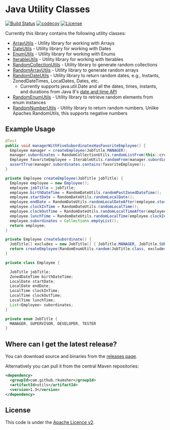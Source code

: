 # Java Utility Classes

[![Build Status](https://travis-ci.org/RKumsher/utils.svg?branch=master)](https://travis-ci.org/RKumsher/utils) [![codecov](https://codecov.io/gh/RKumsher/utils/branch/master/graph/badge.svg)](https://codecov.io/gh/RKumsher/utils) [![License](https://img.shields.io/badge/License-Apache%202.0-blue.svg)](https://opensource.org/licenses/Apache-2.0)

Currently this library contains the following utility classes:
- [ArrayUtils](https://github.com/RKumsher/utils/blob/master/src/main/java/com/github/rkumsher/collection/ArrayUtils.java) - Utility library for working with Arrays
- [DateUtils](https://github.com/RKumsher/utils/blob/master/src/main/java/com/github/rkumsher/date/DateUtils.java) - Utility library for working with Dates
- [EnumUtils](https://github.com/RKumsher/utils/blob/master/src/main/java/com/github/rkumsher/enums/EnumUtils.java) - Utility library for working with Enums
- [IterableUtils](https://github.com/RKumsher/utils/blob/master/src/main/java/com/github/rkumsher/collection/IterableUtils.java) - Utility library for working with Iterables
- [RandomCollectionUtils](https://github.com/RKumsher/utils/blob/master/src/main/java/com/github/rkumsher/collection/RandomCollectionUtils.java) - Utility library to generate random collections
- [RandomArrayUtils](https://github.com/RKumsher/utils/blob/master/src/main/java/com/github/rkumsher/collection/RandomArrayUtils.java) - Utility library to generate random arrays
- [RandomDateUtils](https://github.com/RKumsher/utils/blob/master/src/main/java/com/github/rkumsher/date/RandomDateUtils.java) - Utility library to return random dates, e.g., Instants, ZonedDateTimes, LocalDates, Dates, etc.
  - Currently supports java.util.Date and all the dates, times, instants, and durations from Java 8's [date and time API](https://docs.oracle.com/javase/8/docs/api/java/time/package-summary.html)
- [RandomEnumUtils](https://github.com/RKumsher/utils/blob/master/src/main/java/com/github/rkumsher/enums/RandomEnumUtils.java) - Utility library to retrieve random elements from enum instances
- [RandomNumberUtils](https://github.com/RKumsher/utils/blob/master/src/main/java/com/github/rkumsher/number/RandomNumberUtils.java) - Utility library to return random numbers. Unlike Apaches RandomUtils, this supports negative numbers

## Example Usage
```java
@Test
public void managerWithFiveSubordinatesHasFavoriteEmployee() {
  Employee manager = createEmployee(JobTitle.MANAGER);
  manager.subordinates = RandomCollectionUtils.randomListFrom(this::createSubordinate, 5);
  Employee favoriteEmployee = IterableUtils.randomFrom(manager.subordinates);
  assertTrue(manager.subordinates.contains(favoriteEmployee));
}

private Employee createEmployee(JobTitle jobTitle) {
  Employee employee = new Employee();
  employee.jobTitle = jobTitle;
  employee.birthDateTime = RandomDateUtils.randomPastZonedDateTime();
  employee.startDate = RandomDateUtils.randomLocalDate();
  employee.endDate = RandomDateUtils.randomLocalDateAfter(employee.startDate);
  employee.clockInTime = RandomDateUtils.randomLocalTime();
  employee.clockOutTime = RandomDateUtils.randomLocalTimeAfter(employee.clockInTime);
  employee.lunchTime = RandomDateUtils.randomLocalTime(employee.clockInTime, employee.clockOutTime);
  employee.subordinates = Collections.emptyList();
  return employee;
}

private Employee createSubordinate() {
  JobTitle[] excludes = new JobTitle[] { JobTitle.MANAGER, JobTitle.SUPERVISOR };
  return createEmployee(RandomEnumUtils.random(JobTitle.class, excludes));
}

private class Employee {

  JobTitle jobTitle;
  ZonedDateTime birthDateTime;
  LocalDate startDate;
  LocalDate endDate;
  LocalTime clockInTime;
  LocalTime clockOutTime;
  LocalTime lunchTime;
  List<Employee> subordinates;
}

private enum JobTitle {
  MANAGER, SUPERVISOR, DEVELOPER, TESTER
}
```

## Where can I get the latest release?
You can download source and binaries from the [releases page](https://github.com/RKumsher/utils/releases).

Alternatively you can pull it from the central Maven repositories:

```xml
<dependency>
  <groupId>com.github.rkumsher</groupId>
  <artifactId>utils</artifactId>
  <version>1.3</version>
</dependency>
```

## License
This code is under the [Apache Licence v2](https://www.apache.org/licenses/LICENSE-2.0).
